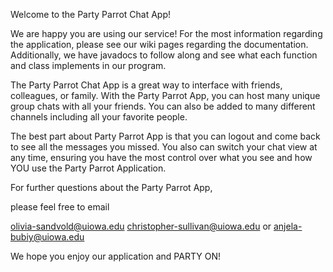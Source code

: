 Welcome to the Party Parrot Chat App!

We are happy you are using our service!
For the most information regarding the application, please see our wiki pages regarding the documentation. 
Additionally, we have javadocs to follow along and see what each function and class implements in our program.

The Party Parrot Chat App is a great way to interface with friends, colleagues, or family. 
With the Party Parrot App, you can host many unique group chats with all your friends. You can also be added to many different channels 
including all your favorite people. 

The best part about Party Parrot App is that you can logout and come back to see all the messages you missed. You also can switch your chat 
view at any time, ensuring you have the most control over what you see and how YOU use the Party Parrot Application.

For further questions about the Party Parrot App,

please feel free to email

olivia-sandvold@uiowa.edu
christopher-sullivan@uiowa.edu
or 
anjela-bubiy@uiowa.edu

We hope you enjoy our application and PARTY ON!